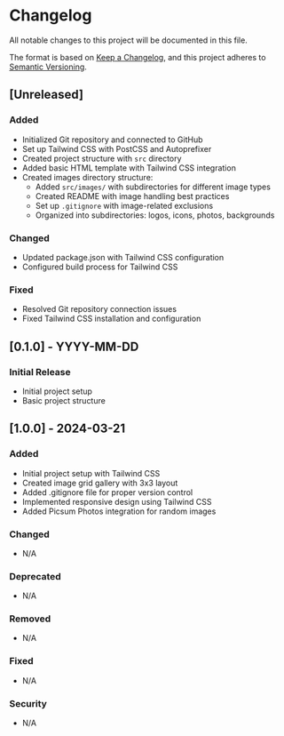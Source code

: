 # Changelog

All notable changes to this project will be documented in this file.

The format is based on [Keep a Changelog](https://keepachangelog.com/en/1.0.0/),
and this project adheres to [Semantic Versioning](https://semver.org/spec/v2.0.0.html).

## [Unreleased]

### Added

- Initialized Git repository and connected to GitHub
- Set up Tailwind CSS with PostCSS and Autoprefixer
- Created project structure with `src` directory
- Added basic HTML template with Tailwind CSS integration
- Created images directory structure:
  - Added `src/images/` with subdirectories for different image types
  - Created README with image handling best practices
  - Set up `.gitignore` with image-related exclusions
  - Organized into subdirectories: logos, icons, photos, backgrounds

### Changed

- Updated package.json with Tailwind CSS configuration
- Configured build process for Tailwind CSS

### Fixed

- Resolved Git repository connection issues
- Fixed Tailwind CSS installation and configuration

## [0.1.0] - YYYY-MM-DD

### Initial Release

- Initial project setup
- Basic project structure

## [1.0.0] - 2024-03-21

### Added
- Initial project setup with Tailwind CSS
- Created image grid gallery with 3x3 layout
- Added .gitignore file for proper version control
- Implemented responsive design using Tailwind CSS
- Added Picsum Photos integration for random images

### Changed
- N/A

### Deprecated
- N/A

### Removed
- N/A

### Fixed
- N/A

### Security
- N/A
